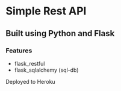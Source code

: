 # Simple Rest API

## Built using Python and Flask

### Features

- flask_restful
- flask_sqlalchemy (sql-db)

Deployed to Heroku

